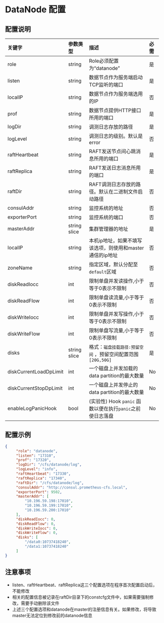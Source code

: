 # DataNode 配置
## 配置说明

| 关键字        | 参数类型     | 描述                                   | 必需   |
|:--------------|:-------------|:---------------------------------------|:-------|
| role          | string       | Role必须配置为“datanode”                   | 是   |
| listen        | string       | 数据节点作为服务端启动TCP监听的端口                   | 是   |
| localIP       | string       | 数据节点作为服务端选用的IP                        | 否   |
| prof          | string       | 数据节点提供HTTP接口所用的端口                     | 是   |
| logDir        | string       | 调测日志存放的路径                             | 是   |
| logLevel      | string       | 调测日志的级别。默认是error                      | 否   |
| raftHeartbeat | string       | RAFT发送节点间心跳消息所用的端口                    | 是   |
| raftReplica   | string       | RAFT发送日志消息所用的端口                       | 是   |
| raftDir       | string       | RAFT调测日志存放的路径。默认在二进制文件启动路径            | 否   |
| consulAddr    | string       | 监控系统的地址                               | 否   |
| exporterPort  | string       | 监控系统的端口                               | 否   |
| masterAddr    | string slice | 集群管理器的地址                              | 是   |
| localIP       | string       | 本机ip地址，如果不填写该选项，则使用和master通信的ip地址     | 否   |
| zoneName      | string       | 指定区域，默认分配至`default`区域                 | 否   |
| diskReadIocc  | int          | 限制单盘并发读操作,小于等于0表示不限制            | 否   |
| diskReadFlow  | int          | 限制单盘读流量,小于等于0表示不限制                | 否   |
| diskWriteIocc | int          | 限制单盘并发写操作,小于等于0表示不限制            | 否   |
| diskWriteFlow | int          | 限制单盘写流量,小于等于0表示不限制                | 否   |
| disks         | string slice | 格式：`磁盘挂载路径:预留空间` ，预留空间配置范围`[20G,50G]` | 是   |
| diskCurrentLoadDpLimit | int | 一个磁盘上并发加载的data partition的最大数量 | No |
| diskCurrentStopDpLimit | int | 一个磁盘上并发停止的data partition的最大数量 | No |
| enableLogPanicHook | bool | (实验性) Hook `panic` 函数以便在执行`panic`之前使日志落盘 | No | false |

## 配置示例

``` json
{
     "role": "datanode",
     "listen": "17310",
     "prof": "17320",
     "logDir": "/cfs/datanode/log",
     "logLevel": "info",
     "raftHeartbeat": "17330",
     "raftReplica": "17340",
     "raftDir": "/cfs/datanode/log",
     "consulAddr": "http://consul.prometheus-cfs.local",
     "exporterPort": 9502,
     "masterAddr": [
         "10.196.59.198:17010",
         "10.196.59.199:17010",
         "10.196.59.200:17010"
     ],
     "diskReadIocc": 0,
     "diskReadFlow": 0,
     "diskWriteIocc": 0,
     "diskWriteFlow": 0,
     "disks": [
         "/data0:10737418240",
         "/data1:10737418240"
     ]
}
```

## 注意事项

-   listen、raftHeartbeat、raftReplica这三个配置选项在程序首次配置启动后，不能修改
-   相关的配置信息被记录在raftDir目录下的constcfg文件中，如果需要强制修改，需要手动删除该文件
-   上述三个配置选项和datanode在master的注册信息有关。如果修改，将导致master无法定位到修改前的datanode信息
